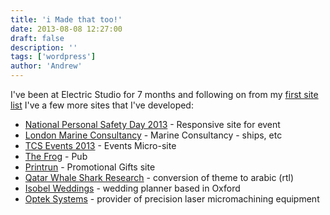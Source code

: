 ```yaml
---
title: 'i Made that too!'
date: 2013-08-08 12:27:00
draft: false
description: ''
tags: ['wordpress']
author: 'Andrew'
---
```


I've been at Electric Studio for 7 months and following on from my [first site list](http://big-andy.co.uk/blog/i-made-that/ 'i Made That!') I've a few more sites that I've developed:

-   [National Personal Safety Day 2013](http://www.nationalpersonalsafetyday.co.uk/) - Responsive site for event
-   [London Marine Consultancy](http://www.londonmarine.co.uk/) - Marine Consultancy - ships, etc
-   [TCS Events 2013](http://2013.tcsevents.co.uk/) - Events Micro-site
-   [The Frog](http://www.thefrogclapham.co.uk/) - Pub
-   [Printrun](http://www.printrun.com/) - Promotional Gifts site
-   [Qatar Whale Shark Research](http://www.qatarwhalesharkproject.com/ar/) - conversion of theme to arabic (rtl)
-   [Isobel Weddings](http://www.isobelweddings.com/) - wedding planner based in Oxford
-   [Optek Systems](http://www.opteksystems.com/) - provider of precision laser micromachining equipment
